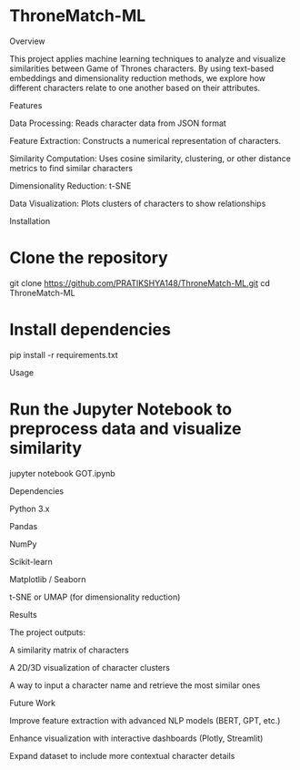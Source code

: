 # ThroneMatch-ML

Overview

This project applies machine learning techniques to analyze and visualize similarities between Game of Thrones characters. By using text-based embeddings and dimensionality reduction methods, we explore how different characters relate to one another based on their attributes.

Features

Data Processing: Reads character data from JSON format

Feature Extraction: Constructs a numerical representation of characters.

Similarity Computation: Uses cosine similarity, clustering, or other distance metrics to find similar characters

Dimensionality Reduction: t-SNE

Data Visualization: Plots clusters of characters to show relationships

Installation

# Clone the repository
git clone https://github.com/PRATIKSHYA148/ThroneMatch-ML.git
cd ThroneMatch-ML

# Install dependencies
pip install -r requirements.txt

Usage

# Run the Jupyter Notebook to preprocess data and visualize similarity
jupyter notebook GOT.ipynb

Dependencies

Python 3.x

Pandas

NumPy

Scikit-learn

Matplotlib / Seaborn

t-SNE or UMAP (for dimensionality reduction)

Results

The project outputs:

A similarity matrix of characters

A 2D/3D visualization of character clusters

A way to input a character name and retrieve the most similar ones

Future Work

Improve feature extraction with advanced NLP models (BERT, GPT, etc.)

Enhance visualization with interactive dashboards (Plotly, Streamlit)

Expand dataset to include more contextual character details


